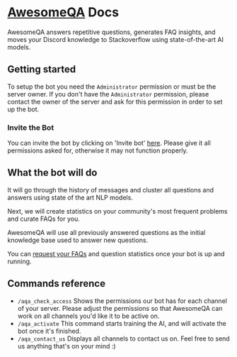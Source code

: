 # [AwesomeQA](https://home.awesomeqa.xyz) Docs

AwesomeQA answers repetitive questions, generates FAQ insights, and moves your Discord knowledge to Stackoverflow using state-of-the-art AI models.

## Getting started
To setup the bot you need the `Administrator` permission or must be the server owner. If you don't have the `Administrator` permission, please contact the owner of the server and ask for this permission in order to set up the bot.

### Invite the Bot
You can invite the bot by clicking on 'Invite bot' [here](https://home.awesomeqa.xyz). Please give it all permissions asked for, otherwise it may not function properly. 

## What the bot will do
It will go through the history of messages and cluster all questions and answers using state of the art NLP models.

Next, we will create statistics on your community's most frequent problems and curate FAQs for you.

AwesomeQA will use all previously answered questions as the initial knowledge base used to answer new questions.

You can [request your FAQs](mailto:hi@awesomeqa.xyz) and question statistics once your bot is up and running.


## Commands reference
- `/aqa_check_access`
    Shows the permissions our bot has for each channel of your server.
    Please adjust the permissions so that AwesomeQA can work on all channels you'd like it to be active on.
- `/aqa_activate`
    This command starts training the AI, and will activate the bot once it's finished.
- `/aqa_contact_us`
    Displays all channels to contact us on. Feel free to send us anything that's on your mind :)
